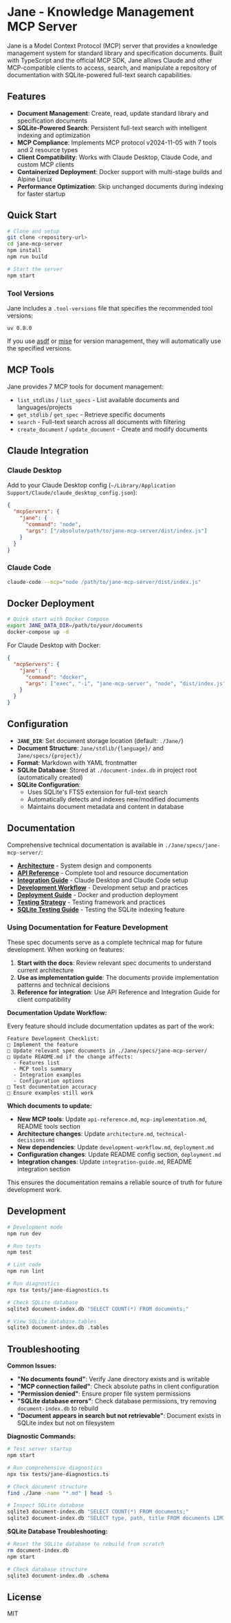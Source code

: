 # Jane - Knowledge Management MCP Server

Jane is a Model Context Protocol (MCP) server that provides a knowledge management system for standard library and specification documents. Built with TypeScript and the official MCP SDK, Jane allows Claude and other MCP-compatible clients to access, search, and manipulate a repository of documentation with SQLite-powered full-text search capabilities.

## Features

- **Document Management**: Create, read, update standard library and specification documents
- **SQLite-Powered Search**: Persistent full-text search with intelligent indexing and optimization
- **MCP Compliance**: Implements MCP protocol v2024-11-05 with 7 tools and 2 resource types
- **Client Compatibility**: Works with Claude Desktop, Claude Code, and custom MCP clients
- **Containerized Deployment**: Docker support with multi-stage builds and Alpine Linux
- **Performance Optimization**: Skip unchanged documents during indexing for faster startup

## Quick Start

```bash
# Clone and setup
git clone <repository-url>
cd jane-mcp-server
npm install
npm run build

# Start the server
npm start
```

### Tool Versions
Jane includes a `.tool-versions` file that specifies the recommended tool versions:
```
uv 0.8.0
```

If you use [asdf](https://asdf-vm.com/) or [mise](https://mise.jdx.dev/) for version management, they will automatically use the specified versions.

## MCP Tools

Jane provides 7 MCP tools for document management:

- `list_stdlibs` / `list_specs` - List available documents and languages/projects
- `get_stdlib` / `get_spec` - Retrieve specific documents
- `search` - Full-text search across all documents with filtering
- `create_document` / `update_document` - Create and modify documents

## Claude Integration

### Claude Desktop
Add to your Claude Desktop config (`~/Library/Application Support/Claude/claude_desktop_config.json`):

```json
{
  "mcpServers": {
    "jane": {
      "command": "node",
      "args": ["/absolute/path/to/jane-mcp-server/dist/index.js"]
    }
  }
}
```

### Claude Code
```bash
claude-code --mcp="node /path/to/jane-mcp-server/dist/index.js"
```

## Docker Deployment

```bash
# Quick start with Docker Compose
export JANE_DATA_DIR=/path/to/your/documents
docker-compose up -d
```

For Claude Desktop with Docker:
```json
{
  "mcpServers": {
    "jane": {
      "command": "docker",
      "args": ["exec", "-i", "jane-mcp-server", "node", "dist/index.js"]
    }
  }
}
```

## Configuration

- **`JANE_DIR`**: Set document storage location (default: `./Jane/`)
- **Document Structure**: `Jane/stdlib/{language}/` and `Jane/specs/{project}/`
- **Format**: Markdown with YAML frontmatter
- **SQLite Database**: Stored at `./document-index.db` in project root (automatically created)
- **SQLite Configuration**: 
  - Uses SQLite's FTS5 extension for full-text search
  - Automatically detects and indexes new/modified documents
  - Maintains document metadata and content in database

## Documentation

Comprehensive technical documentation is available in `./Jane/specs/jane-mcp-server/`:

- **[Architecture](./Jane/specs/jane-mcp-server/architecture.md)** - System design and components
- **[API Reference](./Jane/specs/jane-mcp-server/api-reference.md)** - Complete tool and resource documentation  
- **[Integration Guide](./Jane/specs/jane-mcp-server/integration-guide.md)** - Claude Desktop and Claude Code setup
- **[Development Workflow](./Jane/specs/jane-mcp-server/development-workflow.md)** - Development setup and practices
- **[Deployment Guide](./Jane/specs/jane-mcp-server/deployment.md)** - Docker and production deployment
- **[Testing Strategy](./Jane/specs/jane-mcp-server/testing-strategy.md)** - Testing framework and practices
- **[SQLite Testing Guide](./JANE_SQLITE_TESTING.md)** - Testing the SQLite indexing feature

### Using Documentation for Feature Development

These spec documents serve as a complete technical map for future development. When working on features:

1. **Start with the docs**: Review relevant spec documents to understand current architecture
2. **Use as implementation guide**: The documents provide implementation patterns and technical decisions
3. **Reference for integration**: Use API Reference and Integration Guide for client compatibility

**Documentation Update Workflow:**

Every feature should include documentation updates as part of the work:

```
Feature Development Checklist:
□ Implement the feature
□ Update relevant spec documents in ./Jane/specs/jane-mcp-server/
□ Update README.md if the change affects:
  - Features list
  - MCP tools summary  
  - Integration examples
  - Configuration options
□ Test documentation accuracy
□ Ensure examples still work
```

**Which documents to update:**
- **New MCP tools**: Update `api-reference.md`, `mcp-implementation.md`, README tools section
- **Architecture changes**: Update `architecture.md`, `technical-decisions.md`
- **New dependencies**: Update `development-workflow.md`, `deployment.md`
- **Configuration changes**: Update README config section, `deployment.md`
- **Integration changes**: Update `integration-guide.md`, README integration section

This ensures the documentation remains a reliable source of truth for future development work.

## Development

```bash
# Development mode
npm run dev

# Run tests
npm test

# Lint code
npm run lint

# Run diagnostics
npx tsx tests/jane-diagnostics.ts

# Check SQLite database
sqlite3 document-index.db "SELECT COUNT(*) FROM documents;"

# View SQLite database tables
sqlite3 document-index.db .tables
```

## Troubleshooting

**Common Issues:**
- **"No documents found"**: Verify Jane directory exists and is writable
- **"MCP connection failed"**: Check absolute paths in client configuration
- **"Permission denied"**: Ensure proper file system permissions
- **"SQLite database errors"**: Check database permissions, try removing `document-index.db` to rebuild
- **"Document appears in search but not retrievable"**: Document exists in SQLite index but not on filesystem

**Diagnostic Commands:**
```bash
# Test server startup
npm start

# Run comprehensive diagnostics  
npx tsx tests/jane-diagnostics.ts

# Check document structure
find ./Jane -name "*.md" | head -5

# Inspect SQLite database
sqlite3 document-index.db "SELECT COUNT(*) FROM documents;"
sqlite3 document-index.db "SELECT type, path, title FROM documents LIMIT 10;"
```

**SQLite Database Troubleshooting:**
```bash
# Reset the SQLite database to rebuild from scratch
rm document-index.db
npm start

# Check database structure
sqlite3 document-index.db .schema
```

## License

MIT